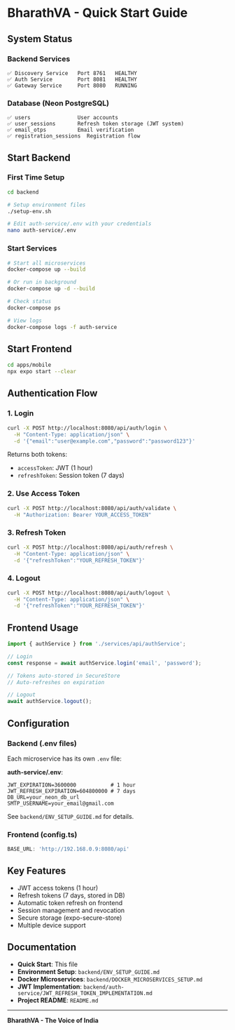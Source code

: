 # BharathVA - Quick Start Guide

## System Status

### Backend Services
```
✅ Discovery Service   Port 8761   HEALTHY
✅ Auth Service        Port 8081   HEALTHY  
✅ Gateway Service     Port 8080   RUNNING
```

### Database (Neon PostgreSQL)
```
✅ users               User accounts
✅ user_sessions       Refresh token storage (JWT system)
✅ email_otps          Email verification
✅ registration_sessions  Registration flow
```

## Start Backend

### First Time Setup
```bash
cd backend

# Setup environment files
./setup-env.sh

# Edit auth-service/.env with your credentials
nano auth-service/.env
```

### Start Services
```bash
# Start all microservices
docker-compose up --build

# Or run in background
docker-compose up -d --build

# Check status
docker-compose ps

# View logs
docker-compose logs -f auth-service
```

## Start Frontend

```bash
cd apps/mobile
npx expo start --clear
```

## Authentication Flow

### 1. Login
```bash
curl -X POST http://localhost:8080/api/auth/login \
  -H "Content-Type: application/json" \
  -d '{"email":"user@example.com","password":"password123"}'
```

Returns both tokens:
- `accessToken`: JWT (1 hour)
- `refreshToken`: Session token (7 days)

### 2. Use Access Token
```bash
curl -X POST http://localhost:8080/api/auth/validate \
  -H "Authorization: Bearer YOUR_ACCESS_TOKEN"
```

### 3. Refresh Token
```bash
curl -X POST http://localhost:8080/api/auth/refresh \
  -H "Content-Type: application/json" \
  -d '{"refreshToken":"YOUR_REFRESH_TOKEN"}'
```

### 4. Logout
```bash
curl -X POST http://localhost:8080/api/auth/logout \
  -H "Content-Type: application/json" \
  -d '{"refreshToken":"YOUR_REFRESH_TOKEN"}'
```

## Frontend Usage

```typescript
import { authService } from './services/api/authService';

// Login
const response = await authService.login('email', 'password');

// Tokens auto-stored in SecureStore
// Auto-refreshes on expiration

// Logout
await authService.logout();
```

## Configuration

### Backend (.env files)
Each microservice has its own `.env` file:

**auth-service/.env**:
```env
JWT_EXPIRATION=3600000           # 1 hour
JWT_REFRESH_EXPIRATION=604800000 # 7 days
DB_URL=your_neon_db_url
SMTP_USERNAME=your_email@gmail.com
```

See `backend/ENV_SETUP_GUIDE.md` for details.

### Frontend (config.ts)
```typescript
BASE_URL: 'http://192.168.0.9:8080/api'
```

## Key Features

- JWT access tokens (1 hour)
- Refresh tokens (7 days, stored in DB)
- Automatic token refresh on frontend
- Session management and revocation
- Secure storage (expo-secure-store)
- Multiple device support

## Documentation

- **Quick Start**: This file
- **Environment Setup**: `backend/ENV_SETUP_GUIDE.md`
- **Docker Microservices**: `backend/DOCKER_MICROSERVICES_SETUP.md`
- **JWT Implementation**: `backend/auth-service/JWT_REFRESH_TOKEN_IMPLEMENTATION.md`
- **Project README**: `README.md`

---

**BharathVA - The Voice of India**

